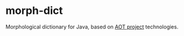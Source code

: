 # morph-dict

Morphological dictionary for Java, based on [AOT project](http://aot.ru) technologies.
